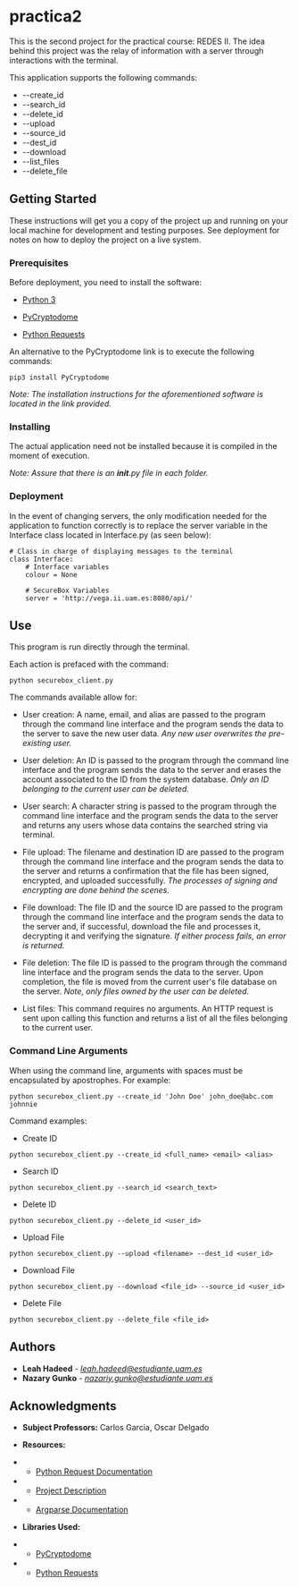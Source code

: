 # practica2

This is the second project for the practical course: REDES II.  The idea behind this project was the relay of information with a server through interactions with the terminal.

This application supports the following commands:
* --create_id
* --search_id
* --delete_id
* --upload
* --source_id
* --dest_id
* --download
* --list_files
* --delete_file


## Getting Started

These instructions will get you a copy of the project up and running on your local machine for development and testing purposes. See deployment for notes on how to deploy the project on a live system.

### Prerequisites

Before deployment, you need to install the software:
* [Python 3](https://www.python.org/download/releases/3.0/)

* [PyCryptodome](https://pycryptodome.readthedocs.io/en/latest/src/installation.html)

* [Python Requests](http://docs.python-requests.org/en/master/user/install/#install)

An alternative to the PyCryptodome link is to execute the following commands:
```
pip3 install PyCryptodome
```

*Note: The installation instructions for the aforementioned software is located in the link provided.*

### Installing

The actual application need not be installed because it is compiled in the moment of execution.

*Note: Assure that there is an __init__.py file in each folder.*


### Deployment

In the event of changing servers, the only modification needed for the application to function correctly is to replace the server variable in the Interface class located in Interface.py (as seen below):
```
# Class in charge of displaying messages to the terminal 
class Interface:
    # Interface variables
    colour = None

    # SecureBox Variables
    server = 'http://vega.ii.uam.es:8080/api/'
```

## Use

This program is run directly through the terminal. 

Each action is prefaced with the command: 
```
python securebox_client.py 
```

The commands available allow for:

* User creation: A name, email, and alias are passed to the program through the command line interface and the program sends the data to the server to save the new user data. *Any new user overwrites the pre-existing user.* 

* User deletion: An ID is passed to the program through the command line interface and the program sends the data to the server and erases the account associated to the ID from the system database. *Only an ID belonging to the current user can be deleted.*

* User search: A character string is passed to the program through the command line interface and the program sends the data to the server and returns any users whose data contains the searched string via terminal. 

* File upload: The filename and destination ID are passed to the program through the command line interface and the program sends the data to the server and returns a confirmation that the file has been signed, encrypted, and uploaded successfully. *The processes of signing and encrypting are done behind the scenes.*

* File download: The file ID and the source ID are passed to the program through the command line interface and the program sends the data to the server and, if successful, download the file and processes it, decrypting it and verifying the signature. *If either process fails, an error is returned.*

* File deletion: The file ID is passed to the program through the command line interface and the program sends the data to the server. Upon completion, the file is moved from the current user's file database 
on the server. *Note, only files owned by the user can be deleted.*

* List files: This command requires no arguments. An HTTP request is sent upon calling this function and returns a list of all the files belonging to the current user. 

### Command Line Arguments

When using the command line, arguments with spaces must be encapsulated by apostrophes. For example:
```
python securebox_client.py --create_id 'John Doe' john_doe@abc.com johnnie
```

Command examples:
* Create ID
```
python securebox_client.py --create_id <full_name> <email> <alias>
```
* Search ID
```
python securebox_client.py --search_id <search_text>
```
* Delete ID 
```
python securebox_client.py --delete_id <user_id>
```
* Upload File
```
python securebox_client.py --upload <filename> --dest_id <user_id>
```
* Download File
```
python securebox_client.py --download <file_id> --source_id <user_id>
```
* Delete File
```
python securebox_client.py --delete_file <file_id>
```

## Authors

* **Leah Hadeed** - *leah.hadeed@estudiante.uam.es*
* **Nazary Gunko** - *nazariy.gunko@estudiante.uam.es*

## Acknowledgments

* **Subject Professors:** Carlos Garcia, Oscar Delgado

* **Resources:**
* - [Python Request Documentation](http://docs.python-requests.org/en/master/)
* - [Project Description](https://moodle.uam.es/mod/book/tool/print/index.php?id=1066001)
* - [Argparse Documentation](https://docs.python.org/3/library/argparse.html)

* **Libraries Used:**
* - [PyCryptodome](https://pycryptodome.readthedocs.io/en/latest/src/installation.html)
* - [Python Requests](http://docs.python-requests.org/en/master/user/install/#install)
